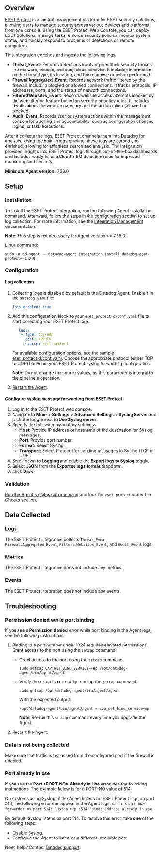 ## Overview

[ESET Protect][4] is a central management platform for ESET security solutions, allowing users to manage security across various devices and platforms from one console. Using the ESET Protect Web Console, you can deploy ESET Solutions, manage tasks, enforce security policies, monitor system status, and quickly respond to problems or detections on remote computers.

This integration enriches and ingests the following logs:

- **Threat_Event**: Records detections involving identified security threats like malware, viruses, and suspicious behavior. It includes information on the threat type, its location, and the response or action performed.
- **FirewallAggregated_Event**: Records network traffic filtered by the firewall, including blocked or allowed connections. It tracks protocols, IP addresses, ports, and the status of network connections.
- **FilteredWebsites_Event**: Records website access attempts blocked by the web filtering feature based on security or policy rules. It includes details about the website category and the action taken (allowed or blocked).
- **Audit_Event**: Records user or system actions within the management console for auditing and accountability, such as configuration changes, logins, or task executions.

After it collects the logs, ESET Protect channels them into Datadog for analysis. Using the built-in logs pipeline, these logs are parsed and enriched, allowing for effortless search and analysis. The integration provides insights into ESET Protect logs through out-of-the-box dashboards and includes ready-to-use Cloud SIEM detection rules for improved monitoring and security.

**Minimum Agent version:** 7.68.0

## Setup

### Installation

To install the ESET Protect integration, run the following Agent installation command. Afterward, follow the steps in the [configuration](#configuration) section to set up log collection. For more information, see the [Integration Management][5] documentation.

**Note**: This step is not necessary for Agent version >= 7.68.0.

Linux command:

  ```shell
  sudo -u dd-agent -- datadog-agent integration install datadog-eset-protect==1.0.0
  ```

### Configuration

#### Log collection

1. Collecting logs is disabled by default in the Datadog Agent. Enable it in the `datadog.yaml` file:

    ```yaml
    logs_enabled: true
    ```

2. Add this configuration block to your `eset_protect.d/conf.yaml` file to start collecting your ESET Protect logs.

   ```yaml
      logs:
       - type: tcp/udp
         port: <PORT>
         source: eset-protect
      ```

      For available configuration options, see the [sample eset_protect.d/conf.yaml][6]. Choose the appropriate protocol (either TCP or UDP) based on your ESET Protect syslog forwarding configuration.

      **Note**: Do not change the source values, as this parameter is integral to the pipeline's operation.

3. [Restart the Agent][1].

#### Configure syslog message forwarding from ESET Protect

1. Log in to the ESET Protect web console.
2. Navigate to **More** > **Settings** > **Advanced Settings** > **Syslog Server** and click the toggle next to **Use Syslog server**.
3. Specify the following mandatory settings:
   - **Host**: Provide IP address or hostname of the destination for Syslog messages.
   - **Port**: Provide port number.
   - **Format**: Select Syslog.
   - **Transport**: Select Protocol for sending messages to Syslog (TCP or UDP).
4. Scroll down to **Logging** and enable the **Export logs to Syslog** toggle.
5. Select **JSON** from the **Exported logs format** dropdown.
6. Click **Save**.

### Validation

[Run the Agent's status subcommand][2] and look for `eset_protect` under the Checks section.

## Data Collected

### Logs

The ESET Protect integration collects `Threat_Event`, `FirewallAggregated_Event`, `FilteredWebsites_Event`, and `Audit_Event` logs.

### Metrics

The ESET Protect integration does not include any metrics.

### Events

The ESET Protect integration does not include any events.

## Troubleshooting

### Permission denied while port binding

If you see a **Permission denied** error while port binding in the Agent logs, see the following instructions:

   1. Binding to a port number under 1024 requires elevated permissions. Grant access to the port using the `setcap` command:

      - Grant access to the port using the `setcap` command:

         ```shell
         sudo setcap CAP_NET_BIND_SERVICE=+ep /opt/datadog-agent/bin/agent/agent
         ```

      - Verify the setup is correct by running the `getcap` command:

         ```shell
         sudo getcap /opt/datadog-agent/bin/agent/agent
         ```

         With the expected output:

         ```shell
         /opt/datadog-agent/bin/agent/agent = cap_net_bind_service+ep
         ```

         **Note**: Re-run this `setcap` command every time you upgrade the Agent.

   2. [Restart the Agent][1].

### Data is not being collected

Make sure that traffic is bypassed from the configured port if the firewall is enabled.

### Port already in use

If you see the **Port <PORT-NO\> Already in Use** error, see the following instructions. The example below is for a PORT-NO value of 514:

On systems using Syslog, if the Agent listens for ESET Protect logs on port 514, the following error can appear in the Agent logs:
`Can't start UDP forwarder on port 514: listen udp :514: bind: address already in use`.

By default, Syslog listens on port 514. To resolve this error, take **one** of the following steps:

- Disable Syslog.
- Configure the Agent to listen on a different, available port.

Need help? Contact [Datadog support][3].

[1]: https://docs.datadoghq.com/agent/guide/agent-commands/#start-stop-and-restart-the-agent
[2]: https://docs.datadoghq.com/agent/guide/agent-commands/#agent-status-and-information
[3]: https://docs.datadoghq.com/help/
[4]: https://identity.eset.com/login/pwd?ReturnUrl=%2Fconnect%2Fauthorize%2Fcallback%3Fclient_id%3DERA%26response_type%3Dcode%26scope%3Dopenid%2520profile%2520eset_id%2520eca%26ui_locales%3Den-US%26redirect_uri%3Dhttps%253A%252F%252Fprotect.eset.com
[5]: https://docs.datadoghq.com/agent/guide/integration-management/?tab=linux#install
[6]: https://github.com/DataDog/integrations-core/blob/master/eset_protect/datadog_checks/eset_protect/data/conf.yaml.example